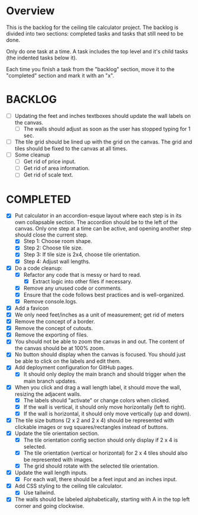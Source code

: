 # Overview

This is the backlog for the ceiling tile calculator project. The backlog is divided into two sections: completed tasks
and tasks that still need to be done.

Only do one task at a time. A task includes the top level and it's child tasks (the indented tasks below it).

Each time you finish a task from the "backlog" section, move it to the "completed" section and mark it with an "x".

# BACKLOG

* [ ] Updating the feet and inches textboxes should update the wall labels on the canvas.
    * [ ] The walls should adjust as soon as the user has stopped typing for 1 sec.
* [ ] The tile grid should be lined up with the grid on the canvas. The grid and tiles should be fixed to the canvas at
  all times.
* [ ] Some cleanup
    * [ ] Get rid of price input.
    * [ ] Get rid of area information.
    * [ ] Get rid of scale text.

# COMPLETED

* [x] Put calculator in an accordion-esque layout where each step is in its own collapsable section. The accordion
  should be to the left of the canvas. Only one step at a time can be active, and opening another step should close the
  current step.
    * [x] Step 1: Choose room shape.
    * [x] Step 2: Choose tile size.
    * [x] Step 3: If tile size is 2x4, choose tile orientation.
    * [x] Step 4: Adjust wall lengths.
* [x] Do a code cleanup:
    * [x] Refactor any code that is messy or hard to read.
        * [x] Extract logic into other files if necessary.
    * [x] Remove any unused code or comments.
    * [x] Ensure that the code follows best practices and is well-organized.
    * [x] Remove console.logs.
* [x] Add a favicon
* [x] We only need feet/inches as a unit of measurement; get rid of meters
* [x] Remove the concept of a border.
* [x] Remove the concept of cutouts.
* [x] Remove the exporting of files.
* [x] You should not be able to zoom the canvas in and out. The content of the canvas should be at 100% zoom.
* [x] No button should display when the canvas is focused. You should just be able to click on the labels and edit them.
* [x] Add deployment configuration for GitHub pages.
    * [x] It should only deploy the main branch and should trigger when the main branch updates.
* [x] When you click and drag a wall length label, it should move the wall, resizing the adjacent walls.
    * [x] The labels should "activate" or change colors when clicked.
    * [x] If the wall is vertical, it should only move horizontally (left to right).
    * [x] If the wall is horizontal, it should only move vertically (up and down).
* [x] The tile size buttons (2 x 2 and 2 x 4) should be represented with clickable images or svg squares/rectangles
  instead of buttons.
* [x] Update the tile orientation section.
    * [x] The tile orientation config section should only display if 2 x 4 is selected.
    * [x] The tile orientation (vertical or horizontal) for 2 x 4 tiles should also be represented with images.
    * [x] The grid should rotate with the selected tile orientation.
* [x] Update the wall length inputs.
    * [x] For each wall, there should be a feet input and an inches input.
* [x] Add CSS styling to the ceiling tile calculator.
    * [x] Use tailwind.
* [x] The walls should be labeled alphabetically, starting with A in the top left corner and going clockwise.